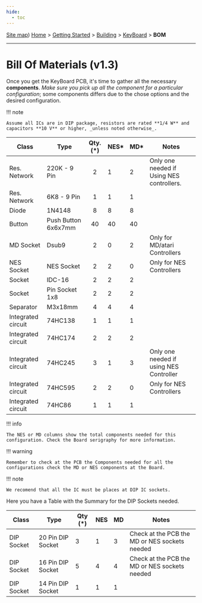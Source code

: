 ```yaml
---
hide:
  - toc
---
```

[Site map](../../../sitemap.md))
[Home](../../../index.md) > [Getting Started](../../../started.md) > [Building](../../building.md) > [KeyBoard](../keyboard.md) > **BOM**

---
# Bill Of Materials (v1.3)

Once you get the KeyBoard PCB, it's time to gather all the necessary **components**. _Make sure you pick up all the component for a particular configuration_; some components differs due to the chose options and the desired configuration.

!!! note

	Assume all ICs are in DIP package, resistors are rated **1/4 W** and capacitors **10 V** or higher, _unless noted otherwise_.



| Class              | Type                | Qty. (\*) | NES* | MD* | Notes                                     |
|--------------------|---------------------|:---------:|-----|----|-------------------------------------------|
| Res. Network       | 220K - 9 Pin        |     2     | 1   | 2  | Only one needed if Using NES controllers. |
| Res. Network       | 6K8 - 9 Pin         |     1     | 1   | 1  |                                           |
| Diode              | 1N4148              |     8     | 8   | 8  |                                           |
| Button             | Push Button 6x6x7mm |     40    | 40  | 40 |                                           |
| MD Socket          | Dsub9               |     2     | 0   | 2  | Only for MD/atari Controllers             |
| NES Socket         | NES Socket          |     2     | 2   | 0  | Only for NES Controllers                  |
| Socket             | IDC-16              | 2         | 2   | 2  |                                           |
| Socket             | Pin Socket 1x8      | 2         | 2   | 2  |                                           |
| Separator          | M3x18mm             | 4         | 4   | 4  |                                           |
| Integrated circuit | 74HC138             | 1         | 1   | 1  |                                           |
| Integrated circuit | 74HC174             | 2         | 2   | 2  |                                           |
| Integrated circuit | 74HC245             | 3         | 1   | 3  | Only one needed if using NES Controller   |
| Integrated circuit | 74HC595             | 2         | 2   | 0  | Only for NES Controllers                  |
| Integrated circuit | 74HC86              | 1         | 1   | 1  |                                           |

!!! info
    
    The NES or MD columns show the total components needed for this configuration. Check the Board serigraphy for more information.

!!! warning

    Remember to check at the PCB the Components needed for all the configurations check the MD or NES components at the Board.

!!! note

	We recomend that all the IC must be places at DIP IC sockets.


Here you have a Table with the Summary for the DIP Sockets needed.

| Class      | Type              | Qty (\*) | NES | MD | Notes                                         |
|------------|-------------------|----------|-----|----|-----------------------------------------------|
| DIP Socket | 20 Pin DIP Socket | 3        | 1   | 3  | Check at the PCB the MD or NES sockets needed |
| DIP Socket | 16 Pin DIP Socket | 5        | 4   | 4  | Check at the PCB the MD or NES sockets needed |
| DIP Socket | 14 Pin DIP Socket | 1        | 1   | 1  |                                               |